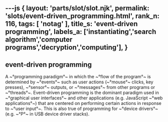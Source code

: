 ---js
{
  layout: 'parts/slot/slot.njk',
  permalink: 'slots/event-driven_programming.html',
  rank_n: 116,
  tags: [ 'notag' ],
  title_s: 'event-driven programming',
  labels_a: ['instantiating','search algorithm','computer programs','decryption','computing'],
}
---
## event-driven programming

A ~°programming paradigm°~ in which the ~°flow of the program°~ is determined by ~°events°~ such as user actions (~°mouse°~ clicks, key presses), ~°sensor°~ outputs, or ~°messages°~ from other programs or ~°threads°~. Event-driven programming is the dominant paradigm used in ~°graphical user interfaces°~ and other applications (e.g. JavaScript ~°web applications°~) that are centered on performing certain actions in response to ~°user input°~. This is also true of programming for ~°device drivers°~ (e.g. ~°P°~ in USB device driver stacks).
